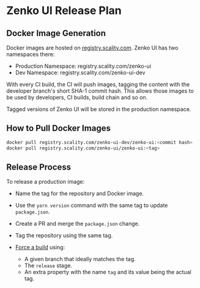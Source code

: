 # Zenko UI Release Plan

## Docker Image Generation

Docker images are hosted on [registry.scality.com](registry.scality.com).
Zenko UI has two namespaces there:

* Production Namespace: registry.scality.com/zenko-ui
* Dev Namespace: registry.scality.com/zenko-ui-dev

With every CI build, the CI will push images, tagging the
content with the developer branch's short SHA-1 commit hash.
This allows those images to be used by developers, CI builds,
build chain and so on.

Tagged versions of Zenko UI will be stored in the production namespace.

## How to Pull Docker Images

```sh
docker pull registry.scality.com/zenko-ui-dev/zenko-ui:<commit hash>
docker pull registry.scality.com/zenko-ui/zenko-ui:<tag>
```

## Release Process

To release a production image:

* Name the tag for the repository and Docker image.

* Use the `yarn version` command with the same tag to update `package.json`.

* Create a PR and merge the `package.json` change.

* Tag the repository using the same tag.

* [Force a build] using:
  * A given branch that ideally matches the tag.
  * The `release` stage.
  * An extra property with the name `tag` and its value being the actual tag.

[Force a build]:
https://eve.devsca.com/github/scality/zenko-ui/#/builders/bootstrap/force/force

